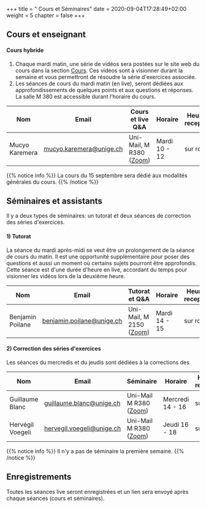+++
title = " Cours et Séminaires"
date = 2020-09-04T17:28:49+02:00
weight = 5
chapter = false
+++
<!--
# Information générale


### Lieu et horaire

- **Lieu:** Uni-Mail, M 2150
- **horaire:** Thursdays 14:15 - 18:00

### Course Websites

- **Course Website:** <https://mkaremera-math1.netlify.app/>
- **Forum et quizz:**  [Moodle](https://moodle.unige.ch/course/view.php?id=8193)

# Enseignant et assistants 
-->

## Cours et enseignant 
<!--
- **Nom:** Mucyo Karemera 
- **Email:** mucyo.karemera@unige.ch
- **Office:** Uni-Mail 3208
- **Office Hours:** Thursdays 13:00 - 14:00
-->

#### Cours hybride

1) Chaque mardi matin, une série de vidéos sera postées sur le site web du cours dans la section [Cours](https://mkaremera-math1.netlify.app/cours/). Ces vidéos sont à visionner durant la semaine et vous permettront de résoudre la série d'exercices associée.
2) Les séances de cours du mardi matin (en live), seront dédiées aux approfondissements de quelques points et aux questions et réponses. La salle M 380 est accessible durant l'horaire du cours. 

| Nom | Email |  Cours et live Q&A | Horaire |Heure de recepetion |
| ------ | ------ |  ----------- | ----------- | ----------- |
| Mucyo Karemera   | mucyo.karemera@unige.ch  | Uni-Mail, M R380 ([Zoom](https://moodle.unige.ch/course/view.php?id=8193)) |Mardi 10 - 12  |sur rdv  |

{{% notice info %}}
La cours du 15 septembre sera dédié aux modalités générales du cours.
{{% /notice %}}

## Séminaires et assistants

Il y a deux types de séminaires: un tutorat et deux séances de correction des séries d'exercices.


#### 1) Tutorat

La séance du mardi après-midi se veut être un prolongement de la séance de cours du matin. Il est une opportunité supplémentaire pour poser des questions et aussi un moment où certains sujets pourront être approfondis. Cette séance est d'une durée d'heure en live, accordant du temps pour visionner les vidéos lors de la deuxième heure.

| Nom | Email |  Tutorat et Q&A | Horaire |Heure de recepetion |
| ------ | ------| ------ |  ----------- | ----------- |
| Benjamin Poilane | benjamin.poilane@unige.ch |  Uni-Mail, M 2150 ([Zoom](https://moodle.unige.ch/course/view.php?id=8193)) | Mardi 14 - 15  |sur rdv  |


#### 2) Correction des séries d'exercices

Les séances du mercredis et du jeudis sont dédiées à la corrections des 

| Nom | Email | Séminaire | Horaire |Heure de recepetion |
| ------ | ------ | ------ | ----------- | ----------- |
| Guillaume Blanc   | guillaume.blanc@unige.ch  | Uni-Mail M R380 ([Zoom](https://moodle.unige.ch/course/view.php?id=8193)) | Mercredi 14 - 16  |sur rdv  |
| Hervégil Voegeli    | hervegil.voegeli@unige.ch | Uni-Mail M R380 ([Zoom](https://moodle.unige.ch/course/view.php?id=8193))  | Jeudi 16 - 18  |sur rdv  |

{{% notice info %}}
Il n'y a pas de séminaire la première semaine.
{{% /notice %}}

## Enregistrements

Toutes les séances live seront enregistrées et un lien sera envoyé après chaque séances (cours et séminaires).

<!--
Tentative list of topics that will be discussed in this class are listed below:

- **Reproducible research:** `knitr` and `rmarkdown`;
- **Version control:** `Github`;
- **Introduction to programming:** Data structures, logical operators, control structures and functions;
- **Visualizations:** Exploratory data analysis with Base R and `ggplot2`;
- **R packages:** Construction of R-packages using `devtools`, `roxygen2`, `pkgdown`;
- **Web scrapping:** Automatic extraction of data from websites using `rvest` and `quantmod`;
- **Web applications:** Interactive web apps using Shiny;
- **High performance computing:** `Rcpp`.
-->
